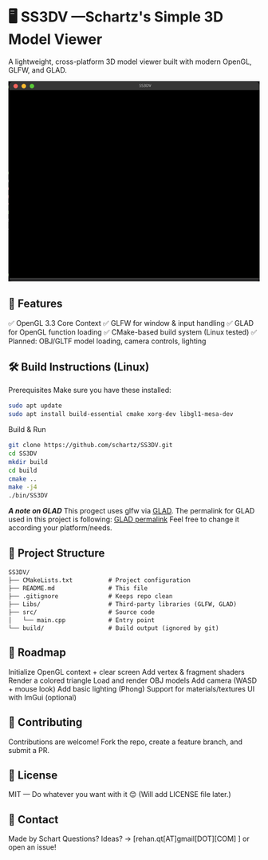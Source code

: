 # 🖥️ SS3DV —Schartz's  Simple 3D Model Viewer 

A lightweight, cross-platform 3D model viewer built with modern OpenGL, GLFW, and GLAD. 

![Screenshot](docs/images/scr.png) 
 


## 🧰 Features 
✅ OpenGL 3.3 Core Context
✅ GLFW for window & input handling
✅ GLAD for OpenGL function loading
✅ CMake-based build system (Linux tested)
✅ Planned: OBJ/GLTF model loading, camera controls, lighting


## 🛠️ Build Instructions (Linux) 
Prerequisites 
Make sure you have these installed: 
```bash
sudo apt update
sudo apt install build-essential cmake xorg-dev libgl1-mesa-dev
```

Build & Run 
```bash
git clone https://github.com/schartz/SS3DV.git 
cd SS3DV
mkdir build
cd build
cmake ..
make -j4
./bin/SS3DV
``` 
***A note on GLAD***
This progect uses glfw via [GLAD](https://glad.dav1d.de/).
The permalink for GLAD used in this project is following:
[GLAD permalink](https://glad.dav1d.de/#language=c&specification=gl&api=gl%3D4.6&api=gles1%3Dnone&api=gles2%3Dnone&api=glsc2%3Dnone&profile=core&loader=on)
Feel free to change it according your platform/needs.

## 📂 Project Structure 
```
SS3DV/
├── CMakeLists.txt          # Project configuration
├── README.md               # This file
├── .gitignore              # Keeps repo clean
├── Libs/                   # Third-party libraries (GLFW, GLAD)
├── src/                    # Source code
│   └── main.cpp            # Entry point
└── build/                  # Build output (ignored by git)
``` 

## 🎯 Roadmap 
Initialize OpenGL context + clear screen
Add vertex & fragment shaders
Render a colored triangle
Load and render OBJ models
Add camera (WASD + mouse look)
Add basic lighting (Phong)
Support for materials/textures
UI with ImGui (optional)

## 🤝 Contributing 
Contributions are welcome! Fork the repo, create a feature branch, and submit a PR. 
 
## 📜 License 
MIT — Do whatever you want with it 😊
(Will add LICENSE file later.) 

 
## 💬 Contact 
Made by Schart
Questions? Ideas? → [rehan.qt[AT]gmail[DOT][COM] ] or open an issue!

